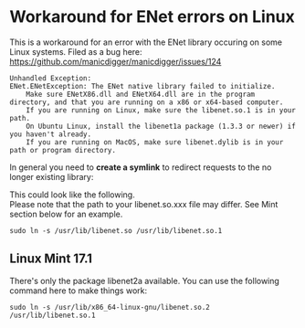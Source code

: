 Workaround for ENet errors on Linux
===================================

This is a workaround for an error with the ENet library occuring on some Linux systems.
Filed as a bug here: https://github.com/manicdigger/manicdigger/issues/124

```
Unhandled Exception:
ENet.ENetException: The ENet native library failed to initialize.
	Make sure ENetX86.dll and ENetX64.dll are in the program directory, and that you are running on a x86 or x64-based computer.
	If you are running on Linux, make sure the libenet.so.1 is in your path.
	On Ubuntu Linux, install the libenet1a package (1.3.3 or newer) if you haven't already.
	If you are running on MacOS, make sure libenet.dylib is in your path or program directory.
```

In general you need to **create a symlink** to redirect requests to the no longer existing library:

This could look like the following.  
Please note that the path to your libenet.so.xxx file may differ. See Mint section below for an example.
```
sudo ln -s /usr/lib/libenet.so /usr/lib/libenet.so.1
```

Linux Mint 17.1
---------------

There's only the package libenet2a available.
You can use the following command here to make things work:
```
sudo ln -s /usr/lib/x86_64-linux-gnu/libenet.so.2 /usr/lib/libenet.so.1
```
